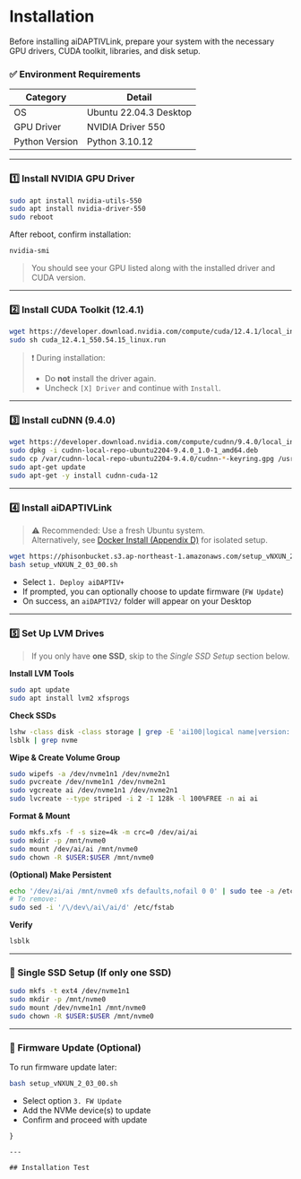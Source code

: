 # Installation

Before installing aiDAPTIVLink, prepare your system with the necessary GPU drivers, CUDA toolkit, libraries, and disk setup.

### ✅ Environment Requirements

| Category       | Detail                           |
|----------------|----------------------------------|
| OS             | Ubuntu 22.04.3 Desktop           |
| GPU Driver     | NVIDIA Driver 550                |
| Python Version | Python 3.10.12                   |

---

### 1️⃣ Install NVIDIA GPU Driver

```bash
sudo apt install nvidia-utils-550
sudo apt install nvidia-driver-550
sudo reboot
```

After reboot, confirm installation:

```bash
nvidia-smi
```

> You should see your GPU listed along with the installed driver and CUDA version.

---

### 2️⃣ Install CUDA Toolkit (12.4.1)

```bash
wget https://developer.download.nvidia.com/compute/cuda/12.4.1/local_installers/cuda_12.4.1_550.54.15_linux.run
sudo sh cuda_12.4.1_550.54.15_linux.run
```

> ❗ During installation:
> - Do **not** install the driver again.
> - Uncheck `[X] Driver` and continue with `Install`.

---

### 3️⃣ Install cuDNN (9.4.0)

```bash
wget https://developer.download.nvidia.com/compute/cudnn/9.4.0/local_installers/cudnn-local-repo-ubuntu2204-9.4.0_1.0-1_amd64.deb
sudo dpkg -i cudnn-local-repo-ubuntu2204-9.4.0_1.0-1_amd64.deb
sudo cp /var/cudnn-local-repo-ubuntu2204-9.4.0/cudnn-*-keyring.gpg /usr/share/keyrings/
sudo apt-get update
sudo apt-get -y install cudnn-cuda-12
```

---

### 4️⃣ Install aiDAPTIVLink

> ⚠️ Recommended: Use a fresh Ubuntu system.  
> Alternatively, see [Docker Install (Appendix D)](#) for isolated setup.

```bash
wget https://phisonbucket.s3.ap-northeast-1.amazonaws.com/setup_vNXUN_2_03_00.sh
bash setup_vNXUN_2_03_00.sh
```

- Select `1. Deploy aiDAPTIV+`
- If prompted, you can optionally choose to update firmware (`FW Update`)
- On success, an `aiDAPTIV2/` folder will appear on your Desktop

---

### 5️⃣ Set Up LVM Drives

> If you only have **one SSD**, skip to the _Single SSD Setup_ section below.

**Install LVM Tools**

```bash
sudo apt update
sudo apt install lvm2 xfsprogs
```

**Check SSDs**

```bash
lshw -class disk -class storage | grep -E 'ai100|logical name|version: EIFZ'
lsblk | grep nvme
```

**Wipe & Create Volume Group**

```bash
sudo wipefs -a /dev/nvme1n1 /dev/nvme2n1
sudo pvcreate /dev/nvme1n1 /dev/nvme2n1
sudo vgcreate ai /dev/nvme1n1 /dev/nvme2n1
sudo lvcreate --type striped -i 2 -I 128k -l 100%FREE -n ai ai
```

**Format & Mount**

```bash
sudo mkfs.xfs -f -s size=4k -m crc=0 /dev/ai/ai
sudo mkdir -p /mnt/nvme0
sudo mount /dev/ai/ai /mnt/nvme0
sudo chown -R $USER:$USER /mnt/nvme0
```

**(Optional) Make Persistent**

```bash
echo '/dev/ai/ai /mnt/nvme0 xfs defaults,nofail 0 0' | sudo tee -a /etc/fstab
# To remove:
sudo sed -i '/\/dev\/ai\/ai/d' /etc/fstab
```

**Verify**

```bash
lsblk
```

---

### 🔁 Single SSD Setup (If only one SSD)

```bash
sudo mkfs -t ext4 /dev/nvme1n1
sudo mkdir -p /mnt/nvme0
sudo mount /dev/nvme1n1 /mnt/nvme0
sudo chown -R $USER:$USER /mnt/nvme0
```

---

### 🔧 Firmware Update (Optional)

To run firmware update later:

```bash
bash setup_vNXUN_2_03_00.sh
```

- Select option `3. FW Update`
- Add the NVMe device(s) to update
- Confirm and proceed with update
```
}

---

## Installation Test

